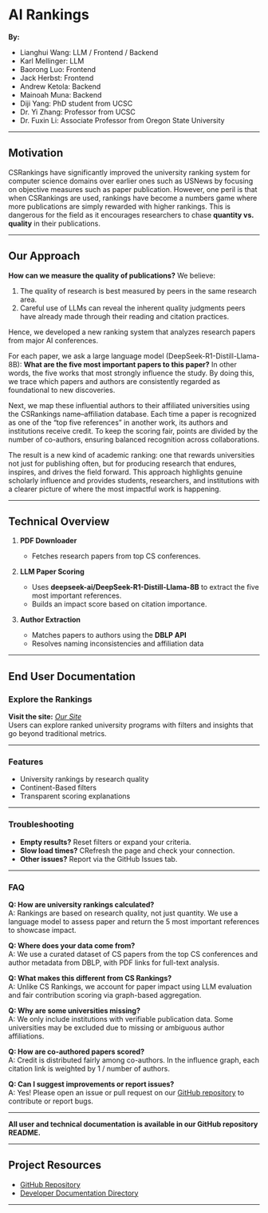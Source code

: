 # AI Rankings

**By:**  
- Lianghui Wang: LLM / Frontend / Backend
- Karl Mellinger: LLM
- Baorong Luo: Frontend 
- Jack Herbst: Frontend  
- Andrew Ketola: Backend
- Mainoah Muna: Backend  
- Diji Yang: PhD student from UCSC
- Dr. Yi Zhang: Professor from UCSC
- Dr. Fuxin Li: Associate Professor from Oregon State University


---

## Motivation

CSRankings have significantly improved the university ranking system for computer science domains over earlier ones such as USNews by focusing on objective measures such as paper publication. However, one peril is that when CSRankings are used, rankings have become a numbers game where more publications are simply rewarded with higher rankings. This is dangerous for the field as it encourages researchers to chase **quantity vs. quality** in their publications.  

---

## Our Approach

**How can we measure the quality of publications?**
We believe:
1. The quality of research is best measured by peers in the same research area.
2. Careful use of LLMs can reveal the inherent quality judgments peers have already made through their reading and citation practices.

Hence, we developed a new ranking system that analyzes research papers from major AI conferences.

For each paper, we ask a large language model (DeepSeek-R1-Distill-Llama-8B):
**What are the five most important papers to this paper?**
In other words, the five works that most strongly influence the study. By doing this, we trace which papers and authors are consistently regarded as foundational to new discoveries.

Next, we map these influential authors to their affiliated universities using the CSRankings name–affiliation database. Each time a paper is recognized as one of the “top five references” in another work, its authors and institutions receive credit. To keep the scoring fair, points are divided by the number of co-authors, ensuring balanced recognition across collaborations.

The result is a new kind of academic ranking: one that rewards universities not just for publishing often, but for producing research that endures, inspires, and drives the field forward. This approach highlights genuine scholarly influence and provides students, researchers, and institutions with a clearer picture of where the most impactful work is happening.

---

## Technical Overview

1. **PDF Downloader**  
   - Fetches research papers from top CS conferences.

2. **LLM Paper Scoring**  
   - Uses **deepseek-ai/DeepSeek-R1-Distill-Llama-8B** to extract the five most important references.  
   - Builds an impact score based on citation importance.

3. **Author Extraction**  
   - Matches papers to authors using the **DBLP API**  
   - Resolves naming inconsistencies and affiliation data 

---

## End User Documentation

### Explore the Rankings

**Visit the site:** *[Our Site](https://lianghui818.github.io/revolutionizing-higher-ed-rankings/public/)*  
Users can explore ranked university programs with filters and insights that go beyond traditional metrics.

---

### Features

- University rankings by research quality
- Continent-Based filters 
- Transparent scoring explanations 

---

### Troubleshooting

- **Empty results?** Reset filters or expand your criteria.
- **Slow load times?** CRefresh the page and check your connection.
- **Other issues?** Report via the GitHub Issues tab.

---

### FAQ

**Q: How are university rankings calculated?**  
A: Rankings are based on research quality, not just quantity. We use a language model to assess paper and return the 5 most important references to showcase impact.

**Q: Where does your data come from?**  
A: We use a curated dataset of CS papers from the top CS conferences and author metadata from DBLP, with PDF links for full-text analysis.

**Q: What makes this different from CS Rankings?**  
A: Unlike CS Rankings, we account for paper impact using LLM evaluation and fair contribution scoring via graph-based aggregation.

**Q: Why are some universities missing?**  
A: We only include institutions with verifiable publication data. Some universities may be excluded due to missing or ambiguous author affiliations.

**Q: How are co-authored papers scored?**  
A: Credit is distributed fairly among co-authors. In the influence graph, each citation link is weighted by 1 / number of authors.

**Q: Can I suggest improvements or report issues?**  
A: Yes! Please open an issue or pull request on our [GitHub repository](https://github.com/Lianghui818/revolutionizing-higher-ed-rankings) to contribute or report bugs.

---

**All user and technical documentation is available in our GitHub repository README.**

---

## Project Resources

- [GitHub Repository](https://github.com/Lianghui818/revolutionizing-higher-ed-rankings)
- [Developer Documentation Directory](https://github.com/Lianghui818/revolutionizing-higher-ed-rankings/tree/main/docs)

--- 
